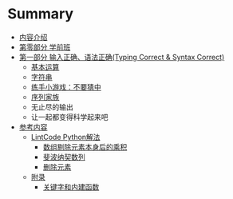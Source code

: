 # Summary

* [内容介绍](README.md)
* [第零部分 学前班](chapter0/chapter0content.md)
* [第一部分 输入正确、语法正确(Typing Correct & Syntax Correct)](chapter1/README.md)
   * [基本运算](chapter1/calculate_1.md)
   * [字符串](chapter1/string_1.md)
   * [练手小游戏：不要猜中](chapter1/ex_1.md)
   * [序列家族](chapter1/sequence.md)
   * 无止尽的输出
   * 让一起都变得科学起来吧
* [参考内容](reference.md)
   * [LintCode Python解法](LintCode-Python-Solution/README.md)
      * [数组剔除元素本身后的乘积](LintCode-Python-Solution/ProductOfArrayExcludeItself.md)
      * [斐波纳契数列](LintCode-Python-Solution/Fibonacci.md)
      * [删除元素](LintCode-Python-Solution/RemoveElement.md)
   * [附录](appendix/README.md)
      * [关键字和内建函数](appendix/built-in-functions.md)


